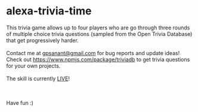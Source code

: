 # alexa-trivia-time
This trivia game allows up to four players who are go through three rounds of multiple choice trivia questions (sampled from the Open Trivia Database) that get progressively harder. 
<br><br>
Contact me at gpsanant@gmail.com for bug reports and update ideas!
Check out https://www.npmjs.com/package/triviadb to get trivia questions for your own projects.
<br><br>
The skill is currently [LIVE](https://www.amazon.com/dp/B08GLQC1DR/ref=sr_1_9?dchild=1&keywords=trivia&qid=1598377031&s=digital-skills&sr=1-9)!

<br><br>
Have fun :)

